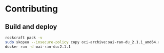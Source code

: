 # Contributing

## Build and deploy

```bash
rockcraft pack -v
sudo skopeo --insecure-policy copy oci-archive:oai-ran-du_2.1.1_amd64.rock docker-daemon:oai-ran-du:2.1.1
docker run -d oai-ran-du:2.1.1
```
